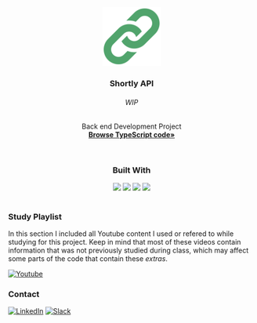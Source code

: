 <div id="top"></div>
<!-- PROJECT LOGO -->
<br />
<div align="center">
  <a href="https://github.com/NivaldoFarias/shortly-api">
    <img src="https://github.com/NivaldoFarias/shortly-api/blob/main/assets/shortly-api-logo.png" alt="Logo" width="120">
  </a>

<h3 align="center">Shortly API</h3>
  <h6 align="center">WIP</h6>
  <p align="center">
    Back end Development Project
    <br />
    <a href="https://github.com/NivaldoFarias/shortly-api/tree/main/app.js"><strong>Browse TypeScript code»</strong></a>
</div>

<br />

<div align="center">
<h3 align="center">Built With</h3>

<img src="https://img.shields.io/badge/TypeScript-007ACC?style=for-the-badge&logo=typescript&logoColor=white" height="24px"/>   
<img src="https://img.shields.io/badge/PostgreSQL-316192?style=for-the-badge&logo=postgresql&logoColor=white" height="24px"/>  
<img src="https://img.shields.io/badge/Node.js-43853D?style=for-the-badge&logo=node.js&logoColor=white" height="24px"/>  
<img src="https://img.shields.io/badge/Express.js-404D59?style=for-the-badge&logo=express.js&logoColor=white" height="24px"/>  
</div>

<!--
## Requirements

- **Categories CRUD**

  - [x] Categories table SCHEMA

    ```js
      {
        id: 1,
        name: 'Strategy',
      }
    ```

  - [x] List all categories endpoint | **GET '/categories'**
  - [x] Create a new gategory endpoint | **POST '/categories'**

- **Games CRUD**

  - [x] Games table SCHEMA

    ```js
      {
        id: 1,
        name: 'Monopoly',
        image: 'http://',
        stockTotal: 3,
        categoryId: 1,
        pricePerDay: 1500,
      }
    ```

  - [x] List all games endpoint | **GET '/games'**
  - [x] Create a new game endpoint | **POST '/games'**

- **Customers CRUD**

  - [x] Customers table SCHEMA

    ```js
      {
        id: 1,
        name: 'John doe',
        phone: '21998899222',
        cpf: '01234567890',
        birthday: '1992-10-05'
      }
    ```

  - [x] List all customers endpoint | **GET '/customers'**
  - [x] Search a customer by id endpoint | **GET '/categories/:id'**
  - [x] Create a new customer endpoint | **POST '/customers'**
  - [x] Update a customer endpoint | **PUT '/categories'**

- **Rentals CRUD**

  - [x] Rentals table SCHEMA

    ```js
      {
        id: 1,
        customerId: 1,
        gameId: 1,
        rentDate: '2021-06-20',
        daysRented: 3,
        returnDate: null,
        originalPrice: 4500,
        delayFee: null
      }
    ```

  - [x] List all rentals endpoint | **GET '/rentals'**
  - [x] Create a new rental endpoint | **POST '/rentals'**
  - [x] Return a rental endpoint | **POST '/rentals/:id/return'**
  - [x] Delete a rental endpoint | **DELETE '/rentals/:id'**

- **Bonus (optional)**
  - [x] Pagination to every list all endpoints | **SQL offset, limit**
  - [x] Filtering by date to rentals endpoint | **HTTP parameters 'status=open/closed', 'startDate={date}'**
  - [x] Revenue Metrics endpoint | **GET '/rentals/metrics'**
  - [x] Number of Rentals endpoint | **SQL count, group by**
-->

<!-- Study Playlist -->

#

### Study Playlist

In this section I included all Youtube content I used or refered to while studying for this project. Keep in mind that most of these videos contain information that was not previously studied during class, which may affect some parts of the code that contain these _extras_.

<a href="https://youtube.com/playlist?list=PLoZj33I2-ANTWqU331l3ZGlZV8I7rr5ZN">![Youtube](https://img.shields.io/badge/YouTube-FF0000?style=for-the-badge&logo=youtube&logoColor=white)</a>

<!-- CONTACT -->

### Contact

[![LinkedIn][linkedin-shield]][linkedin-url]
[![Slack][slack-shield]][slack-url]

<!-- MARKDOWN LINKS & IMAGES -->

[linkedin-shield]: https://img.shields.io/badge/-LinkedIn-black.svg?style=for-the-badge&logo=linkedin&colorB=blue
[linkedin-url]: https://www.linkedin.com/in/nivaldofarias/
[slack-shield]: https://img.shields.io/badge/Slack-4A154B?style=for-the-badge&logo=slack&logoColor=white
[slack-url]: https://driventurmas.slack.com/team/U02T6V2D8D8/
